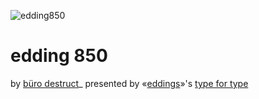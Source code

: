 ![edding850](https://github.com/zoo2rock/edding850/raw/master/images/edding850-bd-elk.gif)

edding 850
=============



by [büro destruct](http://www.burodestruct.net/bureaudestruct/home/index.html)_
presented by «[eddings](http://edding.com)»'s [type for type](http://type-for-type.com)